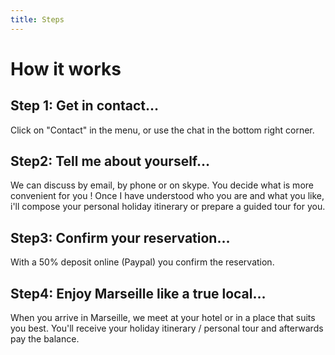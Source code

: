 ```yaml
---
title: Steps
---
```


# How it works

## Step 1: Get in contact…

Click on "Contact" in the menu, or use the chat in the bottom right corner.  

## Step2: Tell me about yourself…

We can discuss by email, by phone or on skype. You decide what is more convenient for you ! Once I have understood who you are and what you like, i'll compose your personal holiday itinerary or prepare a guided tour for you.  

## Step3: Confirm your reservation…

With a 50% deposit online (Paypal) you confirm the reservation.  

## Step4: Enjoy Marseille like a true local…

When you arrive in Marseille, we meet at your hotel or in a place that suits you best. You'll receive your holiday itinerary / personal tour and afterwards pay the balance.  